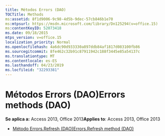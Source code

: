 ```yaml
---
title: Métodos Errors (DAO)
TOCTitle: Methods
ms:assetid: 8f1d9006-9c98-4d5b-9dec-57cb846b1e70
ms:mtpsurl: https://msdn.microsoft.com/library/Dn125294(v=office.15)
ms:contentKeyID: 52073418
ms.date: 09/18/2015
mtps_version: v=office.15
localization_priority: Normal
ms.openlocfilehash: 4a6dc90d933330a897ddb84af1817d083100fb86
ms.sourcegitcommit: 8fe462c32b91c87911942c188f3445e85a54137c
ms.translationtype: MT
ms.contentlocale: es-ES
ms.lasthandoff: 04/23/2019
ms.locfileid: "32293381"
---
```

# <a name="errors-methods-dao"></a><span data-ttu-id="91457-102">Métodos Errors (DAO)</span><span class="sxs-lookup"><span data-stu-id="91457-102">Errors methods (DAO)</span></span>

<span data-ttu-id="91457-103">**Se aplica a:** Access 2013, Office 2013</span><span class="sxs-lookup"><span data-stu-id="91457-103">**Applies to**: Access 2013, Office 2013</span></span>

- [<span data-ttu-id="91457-104">Método Errors.Refresh (DAO)</span><span class="sxs-lookup"><span data-stu-id="91457-104">Errors.Refresh method (DAO)</span></span>](errors-refresh-method-dao.md)


